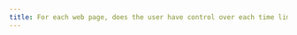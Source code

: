 ```yaml
---
title: For each web page, does the user have control over each time limit modifying the content (excluding special cases)?
---
```

